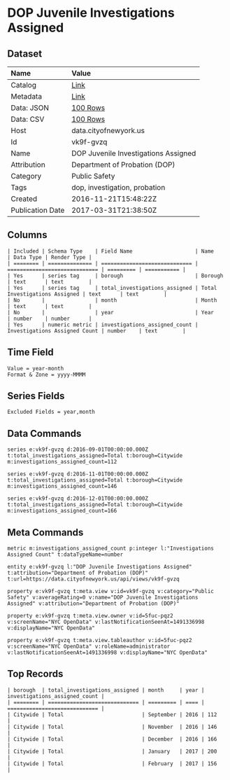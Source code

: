 # DOP Juvenile Investigations Assigned

## Dataset

| Name | Value |
| :--- | :---- |
| Catalog | [Link](https://catalog.data.gov/dataset/dop-juvenile-investigations-assigned) |
| Metadata | [Link](https://data.cityofnewyork.us/api/views/vk9f-gvzq) |
| Data: JSON | [100 Rows](https://data.cityofnewyork.us/api/views/vk9f-gvzq/rows.json?max_rows=100) |
| Data: CSV | [100 Rows](https://data.cityofnewyork.us/api/views/vk9f-gvzq/rows.csv?max_rows=100) |
| Host | data.cityofnewyork.us |
| Id | vk9f-gvzq |
| Name | DOP Juvenile Investigations Assigned |
| Attribution | Department of Probation (DOP) |
| Category | Public Safety |
| Tags | dop, investigation, probation |
| Created | 2016-11-21T15:48:22Z |
| Publication Date | 2017-03-31T21:38:50Z |

## Columns

```ls
| Included | Schema Type    | Field Name                    | Name                          | Data Type | Render Type |
| ======== | ============== | ============================= | ============================= | ========= | =========== |
| Yes      | series tag     | borough                       | Borough                       | text      | text        |
| Yes      | series tag     | total_investigations_assigned | Total Investigations Assigned | text      | text        |
| No       |                | month                         | Month                         | text      | text        |
| No       |                | year                          | Year                          | number    | number      |
| Yes      | numeric metric | investigations_assigned_count | Investigations Assigned Count | number    | text        |
```

## Time Field

```ls
Value = year-month
Format & Zone = yyyy-MMMM
```

## Series Fields

```ls
Excluded Fields = year,month
```

## Data Commands

```ls
series e:vk9f-gvzq d:2016-09-01T00:00:00.000Z t:total_investigations_assigned=Total t:borough=Citywide m:investigations_assigned_count=112

series e:vk9f-gvzq d:2016-11-01T00:00:00.000Z t:total_investigations_assigned=Total t:borough=Citywide m:investigations_assigned_count=146

series e:vk9f-gvzq d:2016-12-01T00:00:00.000Z t:total_investigations_assigned=Total t:borough=Citywide m:investigations_assigned_count=166
```

## Meta Commands

```ls
metric m:investigations_assigned_count p:integer l:"Investigations Assigned Count" t:dataTypeName=number

entity e:vk9f-gvzq l:"DOP Juvenile Investigations Assigned" t:attribution="Department of Probation (DOP)" t:url=https://data.cityofnewyork.us/api/views/vk9f-gvzq

property e:vk9f-gvzq t:meta.view v:id=vk9f-gvzq v:category="Public Safety" v:averageRating=0 v:name="DOP Juvenile Investigations Assigned" v:attribution="Department of Probation (DOP)"

property e:vk9f-gvzq t:meta.view.owner v:id=5fuc-pqz2 v:screenName="NYC OpenData" v:lastNotificationSeenAt=1491336998 v:displayName="NYC OpenData"

property e:vk9f-gvzq t:meta.view.tableauthor v:id=5fuc-pqz2 v:screenName="NYC OpenData" v:roleName=administrator v:lastNotificationSeenAt=1491336998 v:displayName="NYC OpenData"
```

## Top Records

```ls
| borough  | total_investigations_assigned | month     | year | investigations_assigned_count | 
| ======== | ============================= | ========= | ==== | ============================= | 
| Citywide | Total                         | September | 2016 | 112                           | 
| Citywide | Total                         | November  | 2016 | 146                           | 
| Citywide | Total                         | December  | 2016 | 166                           | 
| Citywide | Total                         | January   | 2017 | 200                           | 
| Citywide | Total                         | February  | 2017 | 156                           | 
```